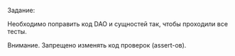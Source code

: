 Задание:

Необходимо поправить код DAO и сущностей так, чтобы проходили все тесты.

Внимание. Запрещено изменять код проверок (assert-ов).